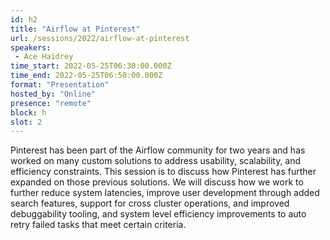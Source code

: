 ```yaml
---
id: h2
title: "Airflow at Pinterest"
url: /sessions/2022/airflow-at-pinterest
speakers:
 - Ace Haidrey
time_start: 2022-05-25T06:30:00.000Z
time_end: 2022-05-25T06:50:00.000Z
format: "Presentation"
hosted_by: "Online"
presence: "remote"
block: h
slot: 2
---
```


Pinterest has been part of the Airflow community for two years and has worked on many custom solutions to address usability, scalability, and efficiency constraints. This session is to discuss how Pinterest has further expanded on those previous solutions. We will discuss how we work to further reduce system latencies, improve user development through added search features, support for cross cluster operations, and improved debuggability tooling, and system level efficiency improvements to auto retry failed tasks that meet certain criteria.